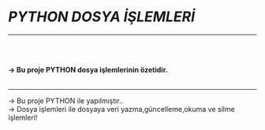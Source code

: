 # ***PYTHON DOSYA İŞLEMLERİ***

<hr>
<br><br>

<b>-> Bu proje PYTHON dosya işlemlerinin özetidir. </b>
<br><br><hr>

-> Bu proje PYTHON ile yapılmıştır..<br>
-> Dosya işlemleri ile dosyaya veri yazma,güncelleme,okuma ve silme işlemleri!<br>

<br>



